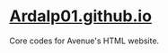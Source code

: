 <h1>
  <a href=https://Ardalp01.github.io/>
    Ardalp01.github.io
  </a>
</h1>

<p>
  Core codes for Avenue's HTML website.
</p>
